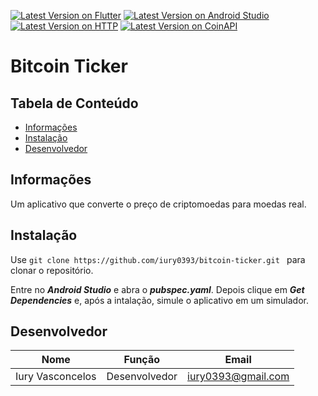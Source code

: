 [![Latest Version on Flutter](https://img.shields.io/badge/Flutter-1.12.13-blue)](https://flutter.dev/docs/get-started/install)  [![Latest Version on Android Studio](https://img.shields.io/badge/Android%20Studio-3.6.1-green)](https://developer.android.com/studio) [![Latest Version on HTTP](https://img.shields.io/badge/HTTP-0.12.0%2B4-blue)](https://pub.dev/packages/http) [![Latest Version on CoinAPI](https://img.shields.io/badge/CoinAPI-orange)](https://www.coinapi.io/)

# Bitcoin Ticker


## Tabela de Conteúdo
- <a href="#informações">Informações</a>
- <a href="#instalação">Instalação</a>
- <a href="#desenvolvedor">Desenvolvedor</a>

## Informações
Um aplicativo que converte o preço de criptomoedas para moedas real.

## Instalação

Use ```git clone https://github.com/iury0393/bitcoin-ticker.git ``` para clonar o repositório.

Entre no ***Android Studio*** e abra o ***pubspec.yaml***.
Depois clique em ***Get Dependencies*** e, após a intalação, simule o aplicativo em um simulador.


## Desenvolvedor

| Nome | Função | Email |
| ------ | ------ | ----- |
| Iury Vasconcelos | Desenvolvedor | iury0393@gmail.com |